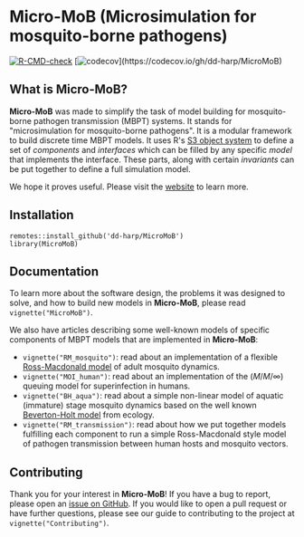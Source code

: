 # Micro-MoB (Microsimulation for mosquito-borne pathogens)

<!-- badges: start -->
[![R-CMD-check](https://github.com/dd-harp/MicroMoB/workflows/R-CMD-check/badge.svg)](https://github.com/dd-harp/MicroMoB/actions)
[![codecov](https://codecov.io/gh/dd-harp/MicroMoB/branch/main/graph/badge.svg?)](https://codecov.io/gh/dd-harp/MicroMoB)
<!-- badges: end -->

## What is Micro-MoB? 

**Micro-MoB** was made to simplify the task of model building for mosquito-borne pathogen transmission (MBPT) systems. 
It stands for "microsimulation for mosquito-borne pathogens". It is a modular
framework to build discrete time MBPT models. It uses R's [S3 object system](http://adv-r.had.co.nz/S3.html)
to define a set of _components_ and _interfaces_ which can be filled by any specific _model_ that
implements the interface. These parts, along with certain _invariants_ can be put
together to define a full simulation model.

We hope it proves useful. Please visit the [website](https://dd-harp.github.io/MicroMoB/) to learn more.

## Installation

```
remotes::install_github('dd-harp/MicroMoB')
library(MicroMoB)
```

## Documentation

To learn more about the software design, the problems it was designed to solve,
and how to build new models in **Micro-MoB**, please read `vignette("MicroMoB")`.

We also have articles describing some well-known models of specific components
of MBPT models that are implemented in **Micro-MoB**:

  * `vignette("RM_mosquito")`: read about an implementation of a flexible [Ross-Macdonald
  model](https://journals.plos.org/plospathogens/article?id=10.1371/journal.ppat.1002588) of adult mosquito dynamics.
  * `vignette("MOI_human")`: read about an implementation of the $(M/M/\infty)$ queuing
  model for superinfection in humans.
  * `vignette("BH_aqua")`: read about a simple non-linear model of aquatic (immature)
  stage mosquito dynamics based on the well known [Beverton-Holt model](https://en.wikipedia.org/wiki/Beverton-Holt_model) from ecology.
  * `vignette("RM_transmission")`: read about how we put together models fulfilling
  each component to run a simple Ross-Macdonald style model of pathogen transmission
  between human hosts and mosquito vectors.

## Contributing

Thank you for your interest in **Micro-MoB**! If you have a bug to report, please
open an [issue on GitHub](https://github.com/dd-harp/MicroMoB/issues). If you would like
to open a pull request or have further questions, please see our guide to
contributing to the project at `vignette("Contributing")`.
